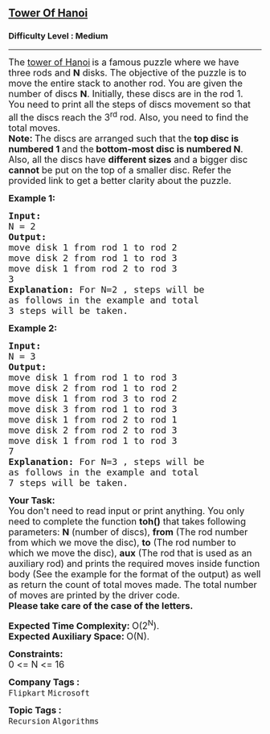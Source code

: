 <h2><a href="https://practice.geeksforgeeks.org/problems/tower-of-hanoi-1587115621/1?utm_source=gfg&utm_medium=article&utm_campaign=bottom_sticky_on_article">Tower Of Hanoi</a></h2><h3>Difficulty Level : Medium</h3><hr><div class="problems_problem_content__Xm_eO"><p><span style="font-size:18px">The <a href="https://en.wikipedia.org/wiki/Tower_of_Hanoi">tower of Hanoi</a></span> <span style="font-size:18px">is a famous puzzle where we have three rods and <strong>N</strong> disks. The objective of the puzzle is to move the entire stack to another rod. You are given the number of discs <strong>N</strong>. Initially, these discs are in the rod 1. You need to print all the steps of discs movement so that all the discs reach the 3<sup>rd</sup> rod. Also, you need to find the total moves.<br>
<strong>Note: </strong>The discs are arranged such that the<strong> top disc is numbered 1 </strong>and the<strong> bottom-most disc is numbered N</strong>. Also, all the discs have <strong>different sizes</strong> and a bigger disc <strong>cannot</strong> be put on the top of a smaller disc. Refer the provided link to get a better clarity about the puzzle.</span></p>

<p><span style="font-size:18px"><strong>Example 1:</strong></span></p>

<pre><span style="font-size:18px"><strong>Input:
</strong>N = 2
<strong>Output:
</strong>move disk 1 from rod 1 to rod 2
move disk 2 from rod 1 to rod 3
move disk 1 from rod 2 to rod 3
3<strong>
Explanation: </strong>For N=2&nbsp;, steps will be
as follows in the example and total
3 steps will be taken.</span></pre>

<p><span style="font-size:18px"><strong>Example 2:</strong></span></p>

<pre><span style="font-size:18px"><strong>Input:
</strong>N = 3
<strong>Output:
</strong>move disk 1 from rod 1 to rod 3
move disk 2 from rod 1 to rod 2
move disk 1 from rod 3 to rod 2
move disk 3 from rod 1 to rod 3
move disk 1 from rod 2 to rod 1
move disk 2 from rod 2 to rod 3
move disk 1 from rod 1 to rod 3
7<strong>
Explanation: </strong>For N=3 , steps will be
as follows in the example and total
7 steps will be taken.</span>
</pre>

<p><strong><span style="font-size:18px">Your Task:</span></strong><br>
<span style="font-size:18px">You don't need to read input or print anything. You only need to complete the function <strong>toh()</strong> that takes following parameters: <strong>N</strong> (number of discs),&nbsp;<strong>from</strong> (The rod number from which we move the disc), <strong>to</strong> (The rod number to which we move the disc),&nbsp;<strong>aux</strong> (The rod that is used as an auxiliary rod)&nbsp;and prints the required moves inside function body (See the example for the format of the output) as well as return the count of total moves made.&nbsp;The total number of moves are printed by the driver code.<br>
<strong>Please take care of the case of the letters.</strong></span></p>

<p><span style="font-size:18px"><strong>Expected Time Complexity:&nbsp;</strong>O(2<sup>N</sup>).<br>
<strong>Expected Auxiliary Space:&nbsp;</strong>O(N).</span></p>

<p><strong><span style="font-size:18px">Constraints:</span></strong><br>
<span style="font-size:18px">0 &lt;= N &lt;= 16</span></p>
</div><p><span style=font-size:18px><strong>Company Tags : </strong><br><code>Flipkart</code>&nbsp;<code>Microsoft</code>&nbsp;<br><p><span style=font-size:18px><strong>Topic Tags : </strong><br><code>Recursion</code>&nbsp;<code>Algorithms</code>&nbsp;